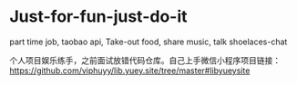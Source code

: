 # Just-for-fun-just-do-it
part time job, taobao api, Take-out food, share music, talk shoelaces-chat

个人项目娱乐练手，之前面试放错代码仓库。自己上手微信小程序项目链接：
https://github.com/viphuyy/lib.yuey.site/tree/master#libyueysite
